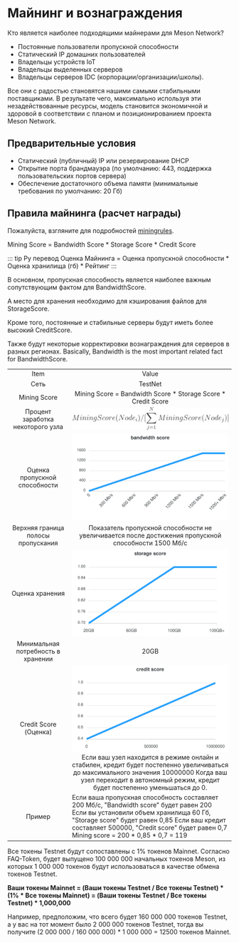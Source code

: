 # Майнинг и вознаграждения

Кто является наиболее подходящими майнерами для Meson Network?

- Постоянные пользователи пропускной способности
- Статический IP домашних пользователей
- Владельцы устройств IoT
- Владельцы выделенных серверов
- Владельцы серверов IDC (корпорации/организации/школы).

Все они с радостью становятся нашими самыми стабильными поставщиками. В результате чего, максимально используя эти незадействованные ресурсы, модель становится экономичной и здоровой в соответствии с планом и позиционированием проекта Meson Network.

## Предварительные условия

- Статический (публичный) IP или резервирование DHCP
- Открытие порта брандмауэра (по умолчанию: 443, поддержка пользовательских портов сервера)
- Обеспечение достаточного объема памяти (минимальные требования по умолчанию: 20 Гб)

## Правила майнинга (расчет награды)

Пожалуйста, взгляните для подробностей [miningrules](https://dashboard.meson.network/ming_rules_msntt).

Mining Score = Bandwidth Score * Storage Score * Credit Score

::: tip Ру перевод
Оценка Майнинга = Оценка пропускной способности * Оценка хранилища (гб) * Рейтинг
:::

В основном, пропускная способность является наиболее важным сопутствующим фактом для BandwidthScore.

А место для хранения необходимо для кэширования файлов для StorageScore. 

Кроме того, постоянные и стабильные серверы будут иметь более высокий CreditScore.

Также будут некоторые корректировки вознаграждения для серверов в разных регионах.
Basically, Bandwidth is the most important related fact for BandwidthScore.

<div style="text-align:center">
<table>
    <tr>
        <td>Item</td>
        <td>Value</td>
    </tr>
    <tr>
        <td>Сеть</td>
        <td>TestNet</td>
    </tr>
    <tr>
        <td>Mining Score</td>
        <td>Mining Score = Bandwidth Score * Storage Score * Credit Score</td>
    </tr>
    <tr>
        <td>Процент заработка некоторого узла</td>
        <td><img src="./images/percentage.svg" /></td>
    </tr>
    <tr>
        <td>Оценка пропускной способности</td>
        <td><img src="./images/bandwidth-score.svg" /></td>
    </tr>
    <tr>
        <td>Верхняя граница полосы пропускания</td>
        <td>Показатель пропускной способности не увеличивается после достижения пропускной способности 1500 Мб/с</td>
    </tr>
    <tr>
        <td>Оценка хранения</td>
        <td><img src="./images/storage-score.svg" /></td>
    </tr>
    <tr>
        <td>Минимальная потребность в хранении</td>
        <td>20GB</td>
    </tr>
    <tr>
        <td>Credit Score (Оценка)</td>
        <td><img src="./images/credit-score.svg" /><br>Если ваш узел находится в режиме онлайн и стабилен, кредит будет постепенно увеличиваться до максимального значения 10000000 Когда ваш узел переходит в автономный режим, кредит будет постепенно уменьшаться до 0.</td>
    </tr>
    <tr>
        <td>Пример</td>
        <td align="left">Если ваша пропускная способность составляет 200 Мб/с, "Bandwidth score" будет равен 200<br>Если вы установили объем хранилища 60 Гб, "Storage score" будет равен 0,85 Если ваш кредит составляет 500000, "Credit score" будет равен 0,7<br>Mining score = 200 * 0,85 * 0,7 = 119</td>
    </tr>
</table>
</div>

Все токены Testnet будут сопоставлены с 1% токенов Mainnet. Согласно FAQ-Token, будет выпущено 100 000 000 начальных токенов Meson, из которых 1 000 000 токенов будут использоваться в качестве обмена токенов Testnet.

**Ваши токены Mainnet = (Ваши токены Testnet / Все токены Testnet) * (1% * Все токены Mainnet) = (Ваши токены Testnet / Все токены Testnet) * 1,000,000**

Например, предположим, что всего будет 160 000 000 токенов Testnet, а у вас на тот момент было 2 000 000 токенов Testnet, тогда вы получите (2 000 000 / 160 000 000) * 1 000 000 = 12500 токенов Mainnet.